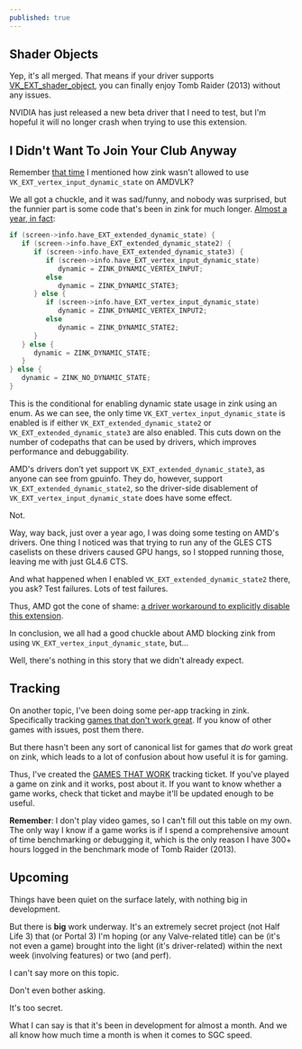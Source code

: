 ```yaml
---
published: true
---
```

## Shader Objects

Yep, it's all merged. That means if your driver supports [VK_EXT_shader_object](http://vulkan.gpuinfo.org/listdevicescoverage.php?extension=VK_EXT_shader_object&platform=linux), you can finally enjoy Tomb Raider (2013) without any issues.

NVIDIA has just released a new beta driver that I need to test, but I'm hopeful it will no longer crash when trying to use this extension.

## I Didn't Want To Join Your Club Anyway
Remember [that time]({{site.url}}/embarrassments) I mentioned how zink wasn't allowed to use `VK_EXT_vertex_input_dynamic_state` on AMDVLK?

We all got a chuckle, and it was sad/funny, and nobody was surprised, but the funnier part is some code that's been in zink for much longer. [Almost a year, in fact](https://gitlab.freedesktop.org/mesa/mesa/-/commit/c7f46d2ad6de5368cdef09e77bba9f4ff59cad76#2e2fa4b83d660e6375d2148e42efc811e59a3451_1113_1125):

```c
if (screen->info.have_EXT_extended_dynamic_state) {
   if (screen->info.have_EXT_extended_dynamic_state2) {
      if (screen->info.have_EXT_extended_dynamic_state3) {
         if (screen->info.have_EXT_vertex_input_dynamic_state)
            dynamic = ZINK_DYNAMIC_VERTEX_INPUT;
         else
            dynamic = ZINK_DYNAMIC_STATE3;
      } else {
         if (screen->info.have_EXT_vertex_input_dynamic_state)
            dynamic = ZINK_DYNAMIC_VERTEX_INPUT2;
         else
            dynamic = ZINK_DYNAMIC_STATE2;
      }
   } else {
      dynamic = ZINK_DYNAMIC_STATE;
   }
} else {
   dynamic = ZINK_NO_DYNAMIC_STATE;
}
```

This is the conditional for enabling dynamic state usage in zink using an enum. As we can see, the only time `VK_EXT_vertex_input_dynamic_state` is enabled is if either `VK_EXT_extended_dynamic_state2` or `VK_EXT_extended_dynamic_state3` are also enabled. This cuts down on the number of codepaths that can be used by drivers, which improves performance and debuggability.

AMD's drivers don't yet support `VK_EXT_extended_dynamic_state3`, as anyone can see from gpuinfo. They do, however, support `VK_EXT_extended_dynamic_state2`, so the driver-side disablement of `VK_EXT_vertex_input_dynamic_state` does have some effect.

Not.

Way, way back, just over a year ago, I was doing some testing on AMD's drivers. One thing I noticed was that trying to run any of the GLES CTS caselists on these drivers caused GPU hangs, so I stopped running those, leaving me with just GL4.6 CTS.

And what happened when I enabled `VK_EXT_extended_dynamic_state2` there, you ask? Test failures. Lots of test failures.

Thus, AMD got the cone of shame: [a driver workaround to explicitly disable this extension](https://gitlab.freedesktop.org/mesa/mesa/-/commit/c7122814c5d2a9a547a2300bcd861415b82690d3).

In conclusion, we all had a good chuckle about AMD blocking zink from using `VK_EXT_vertex_input_dynamic_state`, but...

Well, there's nothing in this story that we didn't already expect.

## Tracking
On another topic, I've been doing some per-app tracking in zink. Specifically tracking [games that don't work great](https://gitlab.freedesktop.org/mesa/mesa/-/issues/8223). If you know of other games with issues, post them there.

But there hasn't been any sort of canonical list for games that *do* work great on zink, which leads to a lot of confusion about how useful it is for gaming.

Thus, I've created the [GAMES THAT WORK](https://gitlab.freedesktop.org/mesa/mesa/-/issues/8930) tracking ticket. If you've played a game on zink and it works, post about it. If you want to know whether a game works, check that ticket and maybe it'll be updated enough to be useful.

**Remember**: I don't play video games, so I can't fill out this table on my own. The only way I know if a game works is if I spend a comprehensive amount of time benchmarking or debugging it, which is the only reason I have 300+ hours logged in the benchmark mode of Tomb Raider (2013).

## Upcoming
Things have been quiet on the surface lately, with nothing big in development.

But there is **big** work underway. It's an extremely secret project (not Half Life 3) that (or Portal 3) I'm hoping (or any Valve-related title) can be (it's not even a game) brought into the light (it's driver-related) within the next week (involving features) or two (and perf).

I can't say more on this topic.

Don't even bother asking.

It's too secret.

What I can say is that it's been in development for almost a month. And we all know how much time a month is when it comes to SGC speed.
